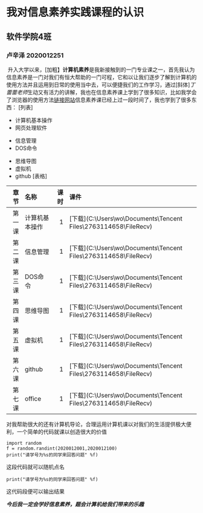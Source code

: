 # 我对信息素养实践课程的认识   
## 软件学院4班  
### 卢辛泽 2020012251  
&nbsp;升入大学以来，[加粗】**计算机素养**是我新接触到的一门专业课之一，首先我认为信息素养是一门对我们有恒大帮助的一门可程，它和以让我们逐步了解到计算机的使用方法并且运用到日常的使用当中去，可以便捷我们的工作学习，通过[斜体]*丁蕾蕾老师*生动又有活力的讲解，我也在信息素养课上学到了很多知识，比如我学会了浏览器的使用方法[链接网站](https://home.firefoxchina.cn/)信息素养课已经上过一段时间了，我也学到了很多东西：
[列表]  
- 计算机基本操作
- 网页处理软件
+ 信息管理
+ DOS命令
* 思维导图
* 虚拟机
* github
[表格]

|章节|名称|课时|课件|
|-:|:-|-:|:-|
|第一课|计算机基本操作|1|[下载](C:\Users\wo\Documents\Tencent Files\2763114658\FileRecv)|
|第二课|信息管理|1|[下载](C:\Users\wo\Documents\Tencent Files\2763114658\FileRecv)|
|第三课|DOS命令|1|[下载](C:\Users\wo\Documents\Tencent Files\2763114658\FileRecv)|
|第四课|思维导图|1|[下载](C:\Users\wo\Documents\Tencent Files\2763114658\FileRecv)|
|第五课|虚拟机|1|[下载](C:\Users\wo\Documents\Tencent Files\2763114658\FileRecv)|
|第六课|github|1|[下载](C:\Users\wo\Documents\Tencent Files\2763114658\FileRecv)|
|第七课|office|1|[下载](C:\Users\wo\Documents\Tencent Files\2763114658\FileRecv)|

对我帮助很大的还有计算机导论，合理运用计算机课以对我们的生活提供极大便利，一个简单的代码就课以创造很大的价值

```
import random
f = random.randint(2020012001,2020012100)
print("请学号为%s的同学来回答问题" %f)
```
这段代码就可以随机点名
```
print("请学号为%s的同学来回答问题" %f)
```
这代码段便可以输出结果

***今后我一定会学好信息素养，题会计算机给我们带来的乐趣***


